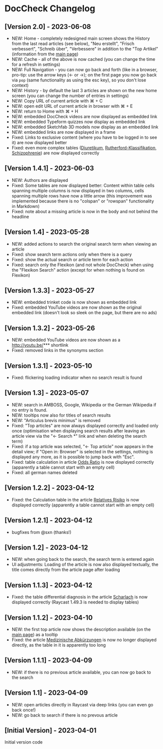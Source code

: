 # DocCheck Changelog

## [Version 2.0] - 2023-06-08
- NEW: Home - completely redesigned main screen shows the History from the last read articles (see below), "Neu erstellt", "Frisch verbessert", "Schreib über", "Verbessere" in addition to the "Top Artikel" (information from the [main page](https://flexikon.doccheck.com/de/Hauptseite))
- NEW: Cache - all of the above is now cached (you can change the time for a refresh in settings)
- NEW: Full Navigation - you can now go back and forth (like in a browser, pro-tip: use the arrow keys (← or →); on the first page you now go back via `pop` (same functionality as using the esc key), so you don't lose context)
- NEW: History - by default the last 3 articles are shown on the new home screen (you can change the number of entries in settings)
- NEW: Copy URL of current article with ⌘ + C
- NEW: open edit URL of current article in browser with ⌘ + E
- NEW: return to Home with ⌘ + H
- NEW: embedded DocCheck videos are now displayed as embedded link
- NEW: embedded Typeform quizzes now display as embedded link
- NEW: embedded Sketchfab 3D models now display as an embedded link
- NEW: embedded links are now displayed in a frame
- Fixed: Links to exclusive content (where you have to be logged in to see it) are now displayed better
- Fixed: even more complex tables ([Diuretikum](https://flexikon.doccheck.com/de/Diuretikum), [Rutherford-Klassifikation](https://flexikon.doccheck.com/de/Rutherford-Klassifikation), [Schizophrenie](https://flexikon.doccheck.com/de/Schizophrenie)) are now displayed correctly

## [Version 1.4.1] - 2023-06-03

- NEW: Authors are displayed
- Fixed: Some tables are now displayed better: Content within table cells spanning multiple columns is now displayed in two columns, cells spanning multiple rows have now a little arrow (this improvement was implemented because there is no "colspan" or "rowspan" functionality in Markdown)
- Fixed: note about a missing article is now in the body and not behind the headline

## [Version 1.4] - 2023-05-28

- NEW: added actions to search the original search term when viewing an article
- Fixed: show search term actions only when there is a query
- Fixed: show the actual search or article term for each action
- Fixed: search only the Flexikon (and not whole DocCheck) when using the "Flexikon Search" action (except for when nothing is found on Flexikon)

## [Version 1.3.3] - 2023-05-27

- NEW: embedded trinket code is now shown as embedded link
- Fixed: embedded YouTube videos are now shown as the original embedded link (doesn't look so sleek on the page, but there are no ads)

## [Version 1.3.2] - 2023-05-26

- NEW: embedded YouTube videos are now shown as a http://youtu.be/*** shortlink
- Fixed: removed links in the synonyms section

## [Version 1.3.1] - 2023-05-10

- Fixed: flickering loading indicator when no search result is found

## [Version 1.3] - 2023-05-07

- NEW: search in AMBOSS, Google, Wikipedia or the German Wikipedia if no entry is found.
- NEW: tooltips now also for titles of search results
- NEW: "Articulus brevis minimus" is removed
- Fixed: "Top articles" are now always displayed correctly and loaded only once (optimisation when displaying search results after leaving an article view via the "← Search \*" link and when deleting the search term)
- Fixed: if a top article was selected, "← Top article" now appears in the detail view; if "Open in: Browser" is selected in the settings, nothing is displayed any more, as it is possible to jump back with "Esc".
- Fixed: table calculation in article [Odds Ratio](https://flexikon.doccheck.com/de/Odds_Ratio) is now displayed correctly (apparently a table cannot start with an empty cell)
- Fixed: all german names deleted

## [Version 1.2.2] - 2023-04-12

- Fixed: the Calculation table in the article [Relatives Risiko](https://flexikon.doccheck.com/de/Relatives_Risiko) is now displayed correctly (apparently a table cannot start with an empty cell)

## [Version 1.2.1] - 2023-04-12

- bugfixes from @sxn (thanks!)

## [Version 1.2] - 2023-04-12

- NEW: when going back to the search, the search term is entered again
- UI adjustments: Loading of the article is now also displayed textually, the title comes directly from the article page after loading

## [Version 1.1.3] - 2023-04-12

- Fixed: the table differential diagnosis in the article [Scharlach](https://flexikon.doccheck.com/de/Scharlach) is now displayed correctly (Raycast 1.49.3 is needed to display tables)

## [Version 1.1.2] - 2023-04-10

- NEW: the first top article now shows the description available (on the [main page](https://flexikon.doccheck.com/de/Hauptseite)) as a tooltip
- Fixed: the article [Medizinische Abkürzungen](https://flexikon.doccheck.com/de/Medizinische_Abkürzungen) is now no longer displayed directly, as the table in it is apparently too long

## [Version 1.1.1] - 2023-04-09

- NEW: if there is no previous article available, you can now go back to the search

## [Version 1.1] - 2023-04-09

- NEW: open articles directly in Raycast via deep links (you can even go back once!)
- NEW: go back to search if there is no prevous article

## [Initial Version] - 2023-04-01

Initial version code
